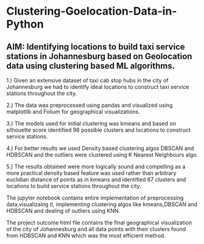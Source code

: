# Clustering-Goelocation-Data-in-Python
## AIM: Identifying locations to build taxi service stations in Johannesburg based on Geolocation data using clustering based ML algorithms.

1.) Given an extensive dataset of taxi cab stop hubs in the city of Johannesburg we had to identify ideal locations to construct taxi service stations throughout the city.

2.) The data was preprocessed using pandas and visualized using matplotlib and Folium for geographical visualizations.

3.) The models used for initial clustering was kmeans and based on silhouette score identified 98 possible clusters and locations to construct service stations.

4.) For better results we used Density based clustering algos DBSCAN and HDBSCAN and the outliers were clustered using K Nearest Neighbours algo.

5.) The results obtained were more logically sound and compelling as a more practical density based feature was used rather than arbitrary euclidian distance of points as in kmeans and identified 67 clusters and locations to build service stations throughout the city.

The jupyter notebook contains entire implementation of preprocessing data,visualizaing it, implementing clustering algos like kmeans,DBSCAN and HDBSCAN and dealing of outliers using KNN.

The project outcome html file contains the final geographical visualization of the city of Johannesburg and all data points with their clusters found from HDBSCAN and KNN which was the most efficient method.
